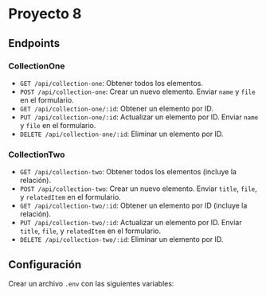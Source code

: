 # Proyecto 8

## Endpoints

### CollectionOne

- `GET /api/collection-one`: Obtener todos los elementos.
- `POST /api/collection-one`: Crear un nuevo elemento. Enviar `name` y `file` en el formulario.
- `GET /api/collection-one/:id`: Obtener un elemento por ID.
- `PUT /api/collection-one/:id`: Actualizar un elemento por ID. Enviar `name` y `file` en el formulario.
- `DELETE /api/collection-one/:id`: Eliminar un elemento por ID.

### CollectionTwo

- `GET /api/collection-two`: Obtener todos los elementos (incluye la relación).
- `POST /api/collection-two`: Crear un nuevo elemento. Enviar `title`, `file`, y `relatedItem` en el formulario.
- `GET /api/collection-two/:id`: Obtener un elemento por ID (incluye la relación).
- `PUT /api/collection-two/:id`: Actualizar un elemento por ID. Enviar `title`, `file`, y `relatedItem` en el formulario.
- `DELETE /api/collection-two/:id`: Eliminar un elemento por ID.

## Configuración

Crear un archivo `.env` con las siguientes variables:
